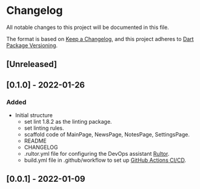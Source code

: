 # Changelog

All notable changes to this project will be documented in this file.

The format is based on [Keep a Changelog](https://keepachangelog.com/en/1.0.0/),
and this project adheres to [Dart Package Versioning](https://dart.dev/tools/pub/versioning).

## [Unreleased]

## [0.1.0] - 2022-01-26

### Added

- Initial structure
  - set lint 1.8.2 as the linting package.
  - set linting rules.
  - scaffold code of MainPage, NewsPage, NotesPage, SettingsPage.
  - README
  - CHANGELOG
  - .rultor.yml file for configuring the DevOps assistant [Rultor](https://doc.rultor.com/).
  - build.yml file in .github/workflow to set up [GitHub Actions CI/CD](https://github.com/features/actions).

## [0.0.1] - 2022-01-09
